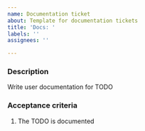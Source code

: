 ```yaml
---
name: Documentation ticket
about: Template for documentation tickets
title: 'Docs: '
labels: ''
assignees: ''

---
```


### Description
Write user documentation for TODO

### Acceptance criteria
1. The TODO is documented
